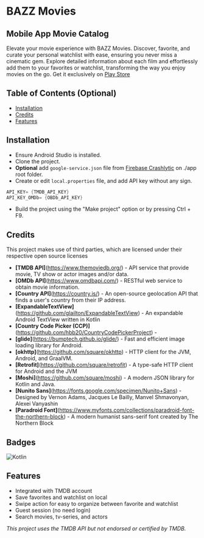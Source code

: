 # BAZZ Movies

## Mobile App Movie Catalog
Elevate your movie experience with BAZZ Movies. Discover, favorite, and curate your personal watchlist with ease, ensuring you never miss a cinematic gem. Explore detailed information about each film and effortlessly add them to your favorites or watchlist, transforming the way you enjoy movies on the go. Get it exclusively on [Play Store](https://play.google.com/store/apps/details?id=com.bazz.bazz_movies)

## Table of Contents (Optional)
- [Installation](#installation)
- [Credits](#credits)
- [Features](#features)

## Installation
- Ensure Android Studio is installed.
- Clone the project.
- **Optional** add `google-service.json` file from [Firebase Crashlytic](https://firebase.google.com/docs/crashlytics) on ./app root folder.
- Create or edit `local.properties` file, and add API key without any sign.
```kotlin  
API_KEY= {TMDB_API_KEY}  
API_KEY_OMDb= {OBDb_API_KEY}  
```
- Build the project using the "Make project" option or by pressing Ctrl + F9.

## Credits
This project makes use of third parties, which are licensed under their respective open source licenses
- **[TMDB API]**(https://www.themoviedb.org/) - API service that provide movie, TV show or actor images and/or data.
- **[OMDb API]**(https://www.omdbapi.com/) - RESTful web service to obtain movie information.
- **[Country API]**(https://country.is/) - An open-source geolocation API that finds a user's country from their IP address.
- **[ExpandableTextView]**(https://github.com/glailton/ExpandableTextView) - An expandable Android TextView written in Kotlin
- **[Country Code Picker (CCP)]**(https://github.com/hbb20/CountryCodePickerProject) - 
- **[glide]**(https://bumptech.github.io/glide/) - Fast and efficient image loading library for Android.
- **[okhttp]**(https://github.com/square/okhttp) - HTTP client for the JVM, Android, and GraalVM.
- **[Retrofit]**(https://github.com/square/retrofit) - A type-safe HTTP client for Android and the JVM
- **[Moshi]**(https://github.com/square/moshi) - A modern JSON library for Kotlin and Java.
- **[Nunito Sans]**(https://fonts.google.com/specimen/Nunito+Sans) - Designed by Vernon Adams, Jacques Le Bailly, Manvel Shmavonyan, Alexei Vanyashin
- **[Paradroid Font]**(https://www.myfonts.com/collections/paradroid-font-the-northern-block) - A modern humanist sans-serif font created by The Northern Block
  
## Badges
![Kotlin](https://img.shields.io/badge/Kotlin-100%25-green)

## Features
- Integrated with TMDB account
- Save favorites and watchlist on local
- Swipe action for easy to organize between favorite and watchlist
- Guest session (no need login)
- Search movies, tv-series, and actors


*This project uses the TMDB API but not endorsed or certified by TMDB.*
